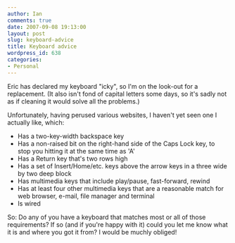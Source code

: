 ```yaml
---
author: Ian
comments: true
date: 2007-09-08 19:13:00
layout: post
slug: keyboard-advice
title: Keyboard advice
wordpress_id: 638
categories:
- Personal
---
```


Eric has declared my keyboard "icky", so I'm on the look-out for a replacement.  (It also isn't fond of capital letters some days, so it's sadly not as if cleaning it would solve all the problems.)  

Unfortunately, having perused various websites, I haven't yet seen one I actually like, which:  

<ul><li>Has a two-key-width backspace key</li>  

<li>Has a non-raised bit on the right-hand side of the Caps Lock key, to stop you hitting it at the same time as 'A'</li>  

<li>Has a Return key that's two rows high</li>  

<li>Has a set of Insert/Home/etc. keys above the arrow keys in a three wide by two deep block</li>  

<li>Has multimedia keys that include play/pause, fast-forward, rewind</li>  

<li>Has at least four other multimedia keys that are a reasonable match for web browser, e-mail, file manager and terminal</li>  

<li>Is wired</li></ul>  

So: Do any of you have a keyboard that matches most or all of those requirements?  If so (and if you're happy with it) could you let me know what it is and where you got it from?  I would be muchly obliged!
